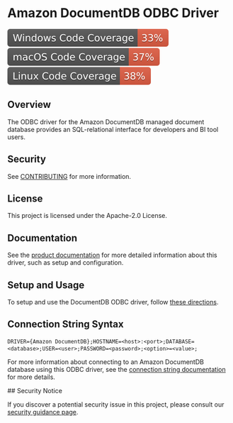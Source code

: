 # Amazon DocumentDB ODBC Driver
![Code Coverage Windows](./.github/badges/coverage_badge_windows.svg)
![Code Coverage macOS](./.github/badges/coverage_badge_macOS.svg)
![Code Coverage Linux](./.github/badges/coverage_badge_linux.svg)

## Overview

The ODBC driver for the Amazon DocumentDB managed document database provides an 
SQL-relational interface for developers and BI tool users.

## Security

See [CONTRIBUTING](CONTRIBUTING.md#security-issue-notifications) for more information.

## License

This project is licensed under the Apache-2.0 License.

## Documentation

See the [product documentation](src/markdown/index.md) for more detailed information about this driver, such as setup and configuration.

## Setup and Usage

To setup and use the DocumentDB ODBC driver, follow [these directions](src/markdown/setup/setup.md).

## Connection String Syntax

```
DRIVER={Amazon DocumentDB};HOSTNAME=<host>:<port>;DATABASE=<database>;USER=<user>;PASSWORD=<password>;<option>=<value>;
```

For more information about connecting to an Amazon DocumentDB database using this ODBC driver, see
the [connection string documentation](src/markdown/setup/connection-string.md) for more details.

<Test>
## Security Notice

If you discover a potential security issue in this project, please consult our [security guidance page](SECURITY.md).
